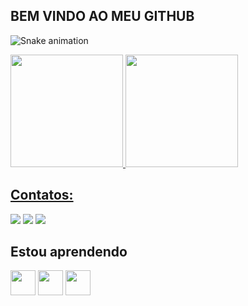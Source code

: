 ## BEM VINDO AO MEU GITHUB

![Snake animation](https://github.com/Fabiodevbackend/blob/output/github-contribution-grid-snake.svg)

<div>
  
<a href="https://github.com/Fabiodevbackend">
<img height="180em" src="https://github-readme-stats.vercel.app/api/top-langs/?username=Fabiodevbackend&layout=compact&langs_count=7&theme=dracula"/>
<img height="180em" src="https://github-readme-stats.vercel.app/api?username=Fabiodevbackend&show_icons=true&theme=dracula&include_all_commits=true&count_private=true"/>
</div>
  
 ## Contatos:

<div>

<a href="https://instagram.com/fabio_moreiraf" target="_blank"><img src="https://img.shields.io/badge/-Instagram-%23E4405F?style=for-the-badge&logo=instagram&logoColor=white" target="_blank"></a>
<a href = "fabioqwpiiii@gmail.com"><img src="https://img.shields.io/badge/Gmail-D14836?style=for-the-badge&logo=gmail&logoColor=white" target="_blank"></a>
<a href="https://www.linkedin.com/in/" target="_blank"><img src="https://img.shields.io/badge/-LinkedIn-%230077B5?style=for-the-badge&logo=linkedin&logoColor=white" target="_blank"></a>   
</div>   
  
## Estou aprendendo

<img src="https://cdn.jsdelivr.net/gh/devicons/devicon/icons/java/java-original.svg" width="40" height="40"/> <img src="https://cdn.jsdelivr.net/gh/devicons/devicon/icons/git/git-original.svg" width="40" height="40"/> <img src="https://cdn.jsdelivr.net/gh/devicons/devicon/icons/python/python-original.svg" width="40" height="40" />
